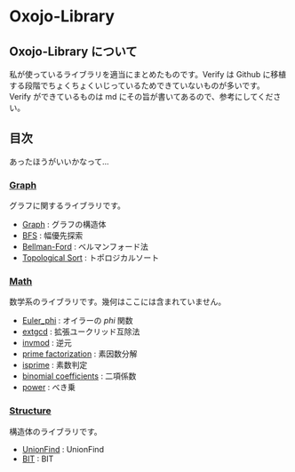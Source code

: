 # Oxojo-Library

## Oxojo-Library について
私が使っているライブラリを適当にまとめたものです。Verify は Github に移植する段階でちょくちょくいじっているためできていないものが多いです。<br>
Verify ができているものは md にその旨が書いてあるので、参考にしてください。

## 目次
あったほうがいいかなって...
### [Graph](https://github.com/Oxojo/Oxojo-Library/tree/main/Graph)
グラフに関するライブラリです。

- [Graph](https://github.com/Oxojo/Oxojo-Library/blob/main/Graph/Graph.md) : グラフの構造体
- [BFS](https://github.com/Oxojo/Oxojo-Library/blob/main/Graph/bfs.md) : 幅優先探索
- [Bellman-Ford](https://github.com/Oxojo/Oxojo-Library/blob/main/Graph/Bellman-Ford.md) : ベルマンフォード法
- [Topological Sort](https://github.com/Oxojo/Oxojo-Library/blob/main/Graph/topological.md) : トポロジカルソート

### [Math](https://github.com/Oxojo/Oxojo-Library/tree/main/Math)
数学系のライブラリです。幾何はここには含まれていません。

- [Euler_phi](https://github.com/Oxojo/Oxojo-Library/blob/main/Math/Euler_phi.md) : オイラーの $phi$ 関数
- [extgcd](https://github.com/Oxojo/Oxojo-Library/blob/main/Math/extgcd.md) : 拡張ユークリッド互除法
- [invmod](https://github.com/Oxojo/Oxojo-Library/blob/main/Math/invmod.md) : 逆元
- [prime factorization](https://github.com/Oxojo/Oxojo-Library/blob/main/Math/prime-factorization.md) : 素因数分解
- [isprime](https://github.com/Oxojo/Oxojo-Library/blob/main/Math/isprime.md) : 素数判定
- [binomial coefficients](https://github.com/Oxojo/Oxojo-Library/blob/main/Math/binomial-coefficients.md) : 二項係数
- [power](https://github.com/Oxojo/Oxojo-Library/blob/main/Math/power.md) : べき乗

### [Structure](https://github.com/Oxojo/Oxojo-Library/tree/main/Structure)
構造体のライブラリです。

- [UnionFind](https://github.com/Oxojo/Oxojo-Library/blob/main/Structure/unionfind.md) : UnionFind
- [BIT](https://github.com/Oxojo/Oxojo-Library/blob/main/Structure/BIT.md) : BIT
